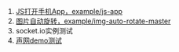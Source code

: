 
1. [JS打开手机App，example/js-app](//freeser.github.io/example/js-app)
2. [图片自动旋转，example/img-auto-rotate-master](//freeser.github.io/example/img-auto-rotate-master)
3. socket.io实例测试
4. [声网demo测试](//freeser.github.io/example/agora/demo)